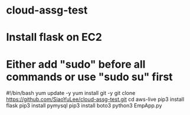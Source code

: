 # cloud-assg-test
# Install flask on EC2 
# Either add "sudo" before all commands or use "sudo su" first

#!/bin/bash
yum update -y
yum install git -y
git clone https://github.com/SiaoYuLee/cloud-assg-test.git
cd aws-live
pip3 install flask
pip3 install pymysql
pip3 install boto3
python3 EmpApp.py
